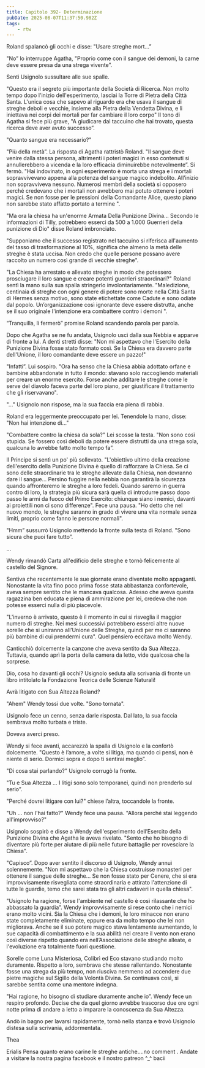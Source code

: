 ```yaml
---
title: Capitolo 392- Determinazione
pubDate: 2025-08-07T11:37:50.982Z
tags:
    - rtw
---
```











Roland spalancò gli occhi e disse: "Usare streghe mort…”


"No” lo interruppe Agatha, "Proprio come con il sangue dei demoni, la carne deve essere presa da una strega vivente”.


Sentì Usignolo sussultare alle sue spalle.


"Questo era il segreto più importante della Società di Ricerca. Non molto tempo dopo l'inizio dell'esperimento, lasciai la Torre di Pietra della Città Santa. L'unica cosa che sapevo al riguardo era che usava il sangue di streghe deboli e vecchie, insieme alla Pietra della Vendetta Divina, e li iniettava nei corpi dei mortali per far cambiare il loro corpo" Il tono di Agatha si fece più grave, "A giudicare dal taccuino che hai trovato, questa ricerca deve aver avuto successo”.


"Quanto sangue era necessario?"


"Più della metà”. La risposta di Agatha rattristò Roland. "Il sangue deve venire dalla stessa persona, altrimenti i poteri magici in esso contenuti si annullerebbero a vicenda e la loro efficacia diminuirebbe notevolmente”. Si fermò. "Hai indovinato, in ogni esperimento è morta una strega e i mortali sopravvivevano appena alla potenza del sangue magico indebolito. All’inizio non sopravviveva nessuno. Numerosi membri della società si opposero perché credevano che i mortali non avrebbero mai potuto ottenere i poteri magici. Se non fosse per le pressioni della Comandante Alice, questo piano non sarebbe stato affatto portato a termine ".


"Ma ora la chiesa ha un'enorme Armata Della Punizione Divina... Secondo le informazioni di Tilly, potrebbero esserci da 500 a 1.000 Guerrieri della punizione di Dio" disse Roland imbronciato.


"Supponiamo che il successo registrato nel taccuino si riferisca all'aumento del tasso di trasformazione al 10%, significa che almeno la metà delle streghe è stata uccisa. Non  credo che quelle persone possano avere raccolto un numero così grande di vecchie streghe".


"La Chiesa ha arrestato e allevato streghe in modo che potessero prosciugare il loro sangue e creare potenti guerrieri straordinari?" Roland sentì la mano sulla sua spalla stringerlo involontariamente. "Maledizione, centinaia di streghe con ogni genere di potere sono morte nella Città Santa di Hermes senza motivo, sono state etichettate come Cadute e sono odiate dal popolo. Un’organizzazione così ignorante deve essere distrutta, anche se il suo originale l'intenzione era combattere contro i demoni ".


“Tranquilla, li fermerò” promise Roland scandendo parola per parola.


Dopo che Agatha se ne fu andata, Usignolo uscì dalla sua Nebbia e apparve di fronte a lui. A denti stretti disse: "Non mi aspettavo che l'Esercito della Punizione Divina fosse stato formato così. Se la Chiesa era davvero parte dell'Unione, il loro comandante deve essere un pazzo!"


"Infatti”. Lui sospiro. "Ora ha senso che la Chiesa abbia adottato orfane e bambine abbandonate in tutto il mondo: stavano solo raccogliendo materiali per creare un enorme esercito. Forse anche additare le streghe come le serve del diavolo faceva parte del loro piano, per giustificare il trattamento che gli riservavano".


"..." Usignolo non rispose, ma la sua faccia era piena di rabbia.


Roland era leggermente preoccupato per lei. Tenendole la mano, disse: "Non hai intenzione di..."


"Combattere contro la chiesa da sola?" Lei scosse la testa. "Non sono così stupida. Se fossero così deboli da potere essere distrutti da una strega sola, qualcuna lo avrebbe fatto molto tempo fa”.


Il Principe si sentì un po' più sollevato. "L'obiettivo ultimo della creazione dell'esercito della Punizione Divina è quello di rafforzare la Chiesa. Se ci sono delle straordinarie tra le streghe allevate dalla Chiesa, non dovranno dare il sangue... Persino fuggire nella nebbia non garantirà la sicurezza quando affronteremo le streghe a loro fedeli. Quando saremo in guerra contro di loro, la strategia più sicura sarà quella di introdurre passo dopo passo le armi da fuoco del Primo Esercito: chiunque siano i nemici, davanti ai proiettili non ci sono differenze". Fece una pausa. "Ho detto che nel nuovo mondo, le streghe saranno in grado di vivere una vita normale senza limiti, proprio come fanno le persone normali".


"Hmm” sussurrò Usignolo mettendo la fronte sulla testa di Roland. "Sono sicura che puoi fare tutto”.


…


Wendy rimandò Carta all'edificio delle streghe e tornò felicemente al castello del Signore.


Sentiva che recentemente le sue giornate erano diventate molto appaganti. Nonostante la vita fino poco prima fosse stata abbastanza confortevole, aveva sempre sentito che le mancava qualcosa. Adesso che aveva questa ragazzina ben educata e piena di ammirazione per lei, credeva che non potesse esserci nulla di più piacevole.


"L'inverno è arrivato, questo è il momento in cui si risveglia il maggior numero di streghe. Nei mesi successivi potrebbero esserci altre nuove sorelle che si uniranno all’Unione delle Streghe, quindi per me ci saranno più bambine di cui prendermi cura". Quel pensiero eccitava molto Wendy.


Canticchiò dolcemente la canzone che aveva sentito da Sua Altezza. Tuttavia, quando aprì la porta della camera da letto, vide qualcosa che la sorprese.


Dio, cosa ho davanti gli occhi? Usignolo seduta alla scrivania di fronte un libro intitolato la Fondazione Teorica delle Scienze Naturali!


Avrà litigato con Sua Altezza Roland? 


"Ahem" Wendy tossì due volte. "Sono tornata".


Usignolo fece un cenno, senza darle risposta. Dal lato, la sua faccia sembrava molto turbata e triste.


Doveva averci preso.


Wendy si fece avanti, accarezzò la spalla di Usignolo e la confortò dolcemente. "Questo è l’amore, a volte si litiga, ma quando ci pensi, non è niente di serio. Dormici sopra e dopo ti sentirai meglio”.


"Di cosa stai parlando?" Usignolo corrugò la fronte.


"Tu e Sua Altezza ... I litigi sono solo temporanei, quindi non prenderlo sul serio”.


"Perché dovrei litigare con lui?" chiese l’altra, toccandole la fronte.


"Uh ... non l'hai fatto?" Wendy fece una pausa. "Allora perché stai leggendo all'improvviso?"


Usignolo sospirò e disse a Wendy dell'esperimento dell’Esercito della Punizione Divina che Agatha le aveva rivelato. "Sento che ho bisogno di diventare più forte per aiutare di più nelle future battaglie per rovesciare la Chiesa".


"Capisco”. Dopo aver sentito il discorso di Usignolo, Wendy annuì solennemente. "Non mi aspettavo che la Chiesa costruisse monasteri per ottenere il sangue delle streghe... Se non fosse stato per Cenere, che si era improvvisamente risvegliata come straordinaria e attirato l'attenzione di tutte le guardie, temo che sarei stata tra gli altri cadaveri in quella chiesa".


"Usignolo ha ragione, forse l'ambiente nel castello è così rilassante che ho abbassato la guardia”. Wendy improvvisamente si rese conto che i nemici erano molto vicini. Sia la Chiesa che i demoni, le loro minacce non erano state completamente eliminate, eppure era da molto tempo che lei non migliorava. Anche se il suo potere magico stava lentamente aumentando, le sue capacità di combattimento e la sua abilità nel creare il vento non erano così diverse rispetto quando era nell’Associazione delle streghe alleate, e l'evoluzione era totalmente fuori questione.


Sorelle come Luna Misteriosa, Colibrì ed Eco stavano studiando molto duramente. Rispetto a loro, sembrava che stesse rallentando. Nonostante fosse una strega da più tempo, non riusciva nemmeno ad accendere due pietre magiche sul Sigillo della Volontà Divina. Se continuava così, si sarebbe sentita come una mentore indegna.


"Hai ragione, ho bisogno di studiare duramente anche io”. Wendy fece un respiro profondo. Decise che da quel giorno avrebbe trascorso due ore ogni notte prima di andare a letto a imparare la conoscenza da Sua Altezza.


Andò in bagno per lavarsi rapidamente, tornò nella stanza e trovò Usignolo distesa sulla scrivania, addormentata.










Thea


 Erialis Pensa quanto erano carine le streghe antiche....no comment . Andate a visitare la nostra pagina facebook e il nostro patreon  ^_^ bacii
                                


                                



